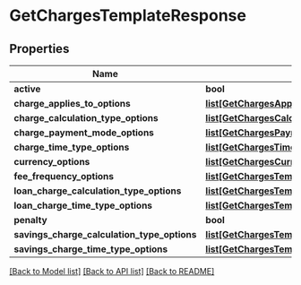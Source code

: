 # GetChargesTemplateResponse

## Properties
Name | Type | Description | Notes
------------ | ------------- | ------------- | -------------
**active** | **bool** |  | [optional] 
**charge_applies_to_options** | [**list[GetChargesAppliesToResponse]**](GetChargesAppliesToResponse.md) |  | [optional] 
**charge_calculation_type_options** | [**list[GetChargesCalculationTypeResponse]**](GetChargesCalculationTypeResponse.md) |  | [optional] 
**charge_payment_mode_options** | [**list[GetChargesPaymentModeResponse]**](GetChargesPaymentModeResponse.md) |  | [optional] 
**charge_time_type_options** | [**list[GetChargesTimeTypeResponse]**](GetChargesTimeTypeResponse.md) |  | [optional] 
**currency_options** | [**list[GetChargesCurrencyResponse]**](GetChargesCurrencyResponse.md) |  | [optional] 
**fee_frequency_options** | [**list[GetChargesTemplateFeeFrequencyOptions]**](GetChargesTemplateFeeFrequencyOptions.md) |  | [optional] 
**loan_charge_calculation_type_options** | [**list[GetChargesTemplateLoanChargeCalculationTypeOptions]**](GetChargesTemplateLoanChargeCalculationTypeOptions.md) |  | [optional] 
**loan_charge_time_type_options** | [**list[GetChargesTemplateLoanChargeTimeTypeOptions]**](GetChargesTemplateLoanChargeTimeTypeOptions.md) |  | [optional] 
**penalty** | **bool** |  | [optional] 
**savings_charge_calculation_type_options** | [**list[GetChargesTemplateLoanChargeCalculationTypeOptions]**](GetChargesTemplateLoanChargeCalculationTypeOptions.md) |  | [optional] 
**savings_charge_time_type_options** | [**list[GetChargesTemplateLoanChargeTimeTypeOptions]**](GetChargesTemplateLoanChargeTimeTypeOptions.md) |  | [optional] 

[[Back to Model list]](../README.md#documentation-for-models) [[Back to API list]](../README.md#documentation-for-api-endpoints) [[Back to README]](../README.md)

